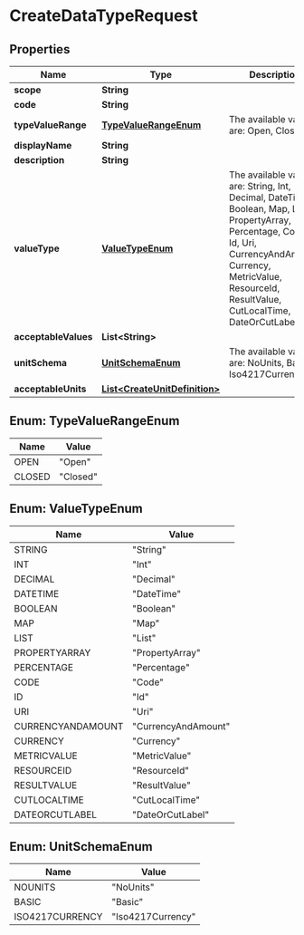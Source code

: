 

# CreateDataTypeRequest

## Properties

Name | Type | Description | Notes
------------ | ------------- | ------------- | -------------
**scope** | **String** |  | 
**code** | **String** |  | 
**typeValueRange** | [**TypeValueRangeEnum**](#TypeValueRangeEnum) | The available values are: Open, Closed | 
**displayName** | **String** |  | 
**description** | **String** |  | 
**valueType** | [**ValueTypeEnum**](#ValueTypeEnum) | The available values are: String, Int, Decimal, DateTime, Boolean, Map, List, PropertyArray, Percentage, Code, Id, Uri, CurrencyAndAmount, Currency, MetricValue, ResourceId, ResultValue, CutLocalTime, DateOrCutLabel | 
**acceptableValues** | **List&lt;String&gt;** |  |  [optional]
**unitSchema** | [**UnitSchemaEnum**](#UnitSchemaEnum) | The available values are: NoUnits, Basic, Iso4217Currency |  [optional]
**acceptableUnits** | [**List&lt;CreateUnitDefinition&gt;**](CreateUnitDefinition.md) |  |  [optional]



## Enum: TypeValueRangeEnum

Name | Value
---- | -----
OPEN | &quot;Open&quot;
CLOSED | &quot;Closed&quot;



## Enum: ValueTypeEnum

Name | Value
---- | -----
STRING | &quot;String&quot;
INT | &quot;Int&quot;
DECIMAL | &quot;Decimal&quot;
DATETIME | &quot;DateTime&quot;
BOOLEAN | &quot;Boolean&quot;
MAP | &quot;Map&quot;
LIST | &quot;List&quot;
PROPERTYARRAY | &quot;PropertyArray&quot;
PERCENTAGE | &quot;Percentage&quot;
CODE | &quot;Code&quot;
ID | &quot;Id&quot;
URI | &quot;Uri&quot;
CURRENCYANDAMOUNT | &quot;CurrencyAndAmount&quot;
CURRENCY | &quot;Currency&quot;
METRICVALUE | &quot;MetricValue&quot;
RESOURCEID | &quot;ResourceId&quot;
RESULTVALUE | &quot;ResultValue&quot;
CUTLOCALTIME | &quot;CutLocalTime&quot;
DATEORCUTLABEL | &quot;DateOrCutLabel&quot;



## Enum: UnitSchemaEnum

Name | Value
---- | -----
NOUNITS | &quot;NoUnits&quot;
BASIC | &quot;Basic&quot;
ISO4217CURRENCY | &quot;Iso4217Currency&quot;



